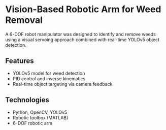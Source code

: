 # Vision-Based Robotic Arm for Weed Removal

A 6-DOF robot manipulator was designed to identify and remove weeds using a visual servoing approach combined with real-time YOLOv5 object detection.

## Features
- YOLOv5 model for weed detection
- PID control and inverse kinematics
- Real-time object targeting via camera feedback

## Technologies
- Python, OpenCV, YOLOv5
- Robotic toolbox (MATLAB)
- 6-DOF robotic arm
